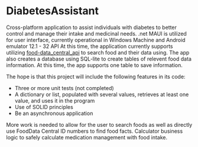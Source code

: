 # DiabetesAssistant

Cross-platform application to assist individuals with diabetes to better control and manage their intake and medicinal needs. .net MAUI is utilized for user interface, currently operational in Windows Machine and Android emulator 12.1 - 32 API At this time, the application currently supports utilizing [food-data_central_api](https://app.swaggerhub.com/apis/fdcnal/food-data_central_api/1.0.1#/) to search food and their data using. The app also creates a database using SQL-lite to create tables of relevent food data information. At this time, the app supports one table to save information. 

The hope is that this project will include the following features in its code:
<ul>
<li>Three or more unit tests (not completed)</li>
<li>A dictionary or list, populated with several values, retrieves at least one value, and uses it in the program </li>
<li>Use of SOLID principles</li>
<li>Be an asynchronous application</li>
</ul>

More work is needed to allow for the user to search foods as well as directly use FoodData Central ID numbers to find food facts. Calculator business logic to safely calculate medication management with food intake.
